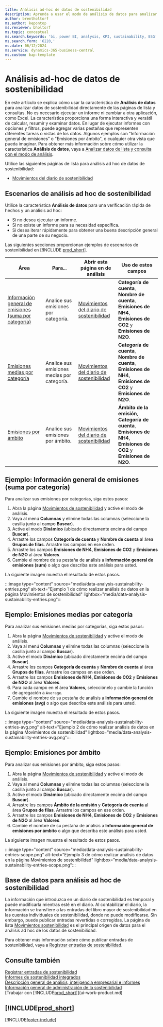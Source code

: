 ```yaml
---
title: Análisis ad-hoc de datos de sostenibilidad
description: Aprenda a usar el modo de análisis de datos para analizar datos de sostenibilidad.
author: brentholtorf
ms.author: kepontop
ms.reviewer: bholtorf
ms.topic: conceptual
ms.search.keywords: 'bi, power BI, analysis, KPI, sustainability, ESG'
ms.search.form: '6220,'
ms.date: 06/12/2024
ms.service: dynamics-365-business-central
ms.custom: bap-template
---
```


# Análisis ad-hoc de datos de sostenibilidad

En este artículo se explica cómo usar la característica de **Análisis de datos** para analizar datos de sostenibilidad directamente de las páginas de lista y consultas. No es necesario ejecutar un informe ni cambiar a otra aplicación, como Excel. La característica proporciona una forma interactiva y versátil de calcular, resumir y examinar datos. En lugar de ejecutar informes con opciones y filtros, puede agregar varias pestañas que representen diferentes tareas o vistas de los datos. Algunos ejemplos son "Información general de emisiones" o "Emisiones por ámbito", o cualquier otra vista que pueda imaginar. Para obtener más información sobre cómo utilizar la característica **Análisis de datos**, vaya a [Analizar datos de lista y consulta con el modo de análisis](analysis-mode.md).

Utilice las siguientes páginas de lista para análisis ad hoc de datos de sostenibilidad:

- [Movimientos del diario de sostenibilidad](https://businesscentral.dynamics.com/?page=6220)

## Escenarios de análisis ad hoc de sostenibilidad

Utilice la característica **Análisis de datos** para una verificación rápida de hechos y un análisis ad hoc:

- Si no desea ejecutar un informe.
- Si no existe un informe para su necesidad específica.
- Si desea iterar rápidamente para obtener una buena descripción general de una parte de su negocio.

Las siguientes secciones proporcionan ejemplos de escenarios de sostenibilidad en [!INCLUDE [prod_short](includes/prod_short.md)].

| Área | Para... | Abrir esta página en de análisis | Uso de estos campos |
| ---- | ----- | ------------------------------- |------------------- |
| [Información general de emisiones (suma por categoría)](#example-emission-overview-sum-by-category) | Analice sus emisiones por categoría. | [Movimientos del diario de sostenibilidad](https://businesscentral.dynamics.com/?page=6220) | **Categoría de cuenta**, **Nombre de cuenta**, **Emisiones de NH4**, **Emisiones de CO2** y **Emisiones de N2O**.|
| [Emisiones medias por categoría](#example-average-emissions-by-category) | Analice sus emisiones medias por categoría. | [Movimientos del diario de sostenibilidad](https://businesscentral.dynamics.com/?page=6220) | **Categoría de cuenta**, **Nombre de cuenta**, **Emisiones de NH4**, **Emisiones de CO2** y **Emisiones de N2O**.|
| [Emisiones por ámbito](#example-emissions-by-scope) | Analice sus emisiones por ámbito. | [Movimientos del diario de sostenibilidad](https://businesscentral.dynamics.com/?page=6220) | **Ámbito de la emisión**, **Categoría de cuenta**, **Emisiones de NH4**, **Emisiones de CO2** y **Emisiones de N2O**.|

## Ejemplo: Información general de emisiones (suma por categoría)

Para analizar sus emisiones por categorías, siga estos pasos:

1. Abra la página [Movimientos de sostenibilidad](https://businesscentral.dynamics.com/?page=6220) y active el modo de análisis.
1. Vaya al menú **Columnas** y elimine todas las columnas (seleccione la casilla junto al campo **Buscar**).
1. Active el modo **Dinámico** (ubicado directamente encima del campo **Buscar**).
1. Arrastre los campos **Categoría de cuenta** y **Nombre de cuenta** al área **Grupos de filas**. Arrastre los campos en ese orden.
1. Arrastre los campos **Emisiones de NH4**, **Emisiones de CO2** y **Emisiones de N2O** al área **Valores**.
1. Cambie el nombre de su pestaña de análisis a **Información general de emisiones (sum)** o algo que describa este análisis para usted.

La siguiente imagen muestra el resultado de estos pasos.

:::image type="content" source="media/data-analysis-sustainability-entries.png" alt-text="Ejemplo 1 de cómo realizar análisis de datos en la página Movimientos de sostenibilidad" lightbox="media/data-analysis-sustainability-entries.png":::

## Ejemplo: Emisiones medias por categoría

Para analizar sus emisiones medias por categorías, siga estos pasos:

1. Abra la página [Movimientos de sostenibilidad](https://businesscentral.dynamics.com/?page=6220) y active el modo de análisis.
1. Vaya al menú **Columnas** y elimine todas las columnas (seleccione la casilla junto al campo **Buscar**).
1. Active el modo **Dinámico** (ubicado directamente encima del campo **Buscar**).
1. Arrastre los campos **Categoría de cuenta** y **Nombre de cuenta** al área **Grupos de filas**. Arrastre los campos en ese orden.
1. Arrastre los campos **Emisiones de NH4**, **Emisiones de CO2** y **Emisiones de N2O** al área **Valores**.
1. Para cada campo en el área **Valores**, selecciónelo y cambie la función de agregación a `Average`.
1. Cambie el nombre de su pestaña de análisis a **Información general de emisiones (avg)** o algo que describa este análisis para usted.

La siguiente imagen muestra el resultado de estos pasos.

:::image type="content" source="media/data-analysis-sustainability-entries-avg.png" alt-text="Ejemplo 2 de cómo realizar análisis de datos en la página Movimientos de sostenibilidad" lightbox="media/data-analysis-sustainability-entries-avg.png":::

## Ejemplo: Emisiones por ámbito

Para analizar sus emisiones por ámbito, siga estos pasos:

1. Abra la página [Movimientos de sostenibilidad](https://businesscentral.dynamics.com/?page=6220) y active el modo de análisis.
1. Vaya al menú **Columnas** y elimine todas las columnas (seleccione la casilla junto al campo **Buscar**).
1. Active el modo **Dinámico** (ubicado directamente encima del campo **Buscar**).
1. Arrastre los campos **Ámbito de la emisión** y **Categoría de cuenta** al área **Grupos de filas**. Arrastre los campos en ese orden.
1. Arrastre los campos **Emisiones de NH4**, **Emisiones de CO2** y **Emisiones de N2O** al área **Valores**.
1. Cambie el nombre de su pestaña de análisis a **Información general de emisiones por ámbito** o algo que describa este análisis para usted.

La siguiente imagen muestra el resultado de estos pasos.

:::image type="content" source="media/data-analysis-sustainability-entries-scope.png" alt-text="Ejemplo 3 de cómo realizar análisis de datos en la página Movimientos de sostenibilidad" lightbox="media/data-analysis-sustainability-entries-scope.png":::

## Base de datos para análisis ad hoc de sostenibilidad

La información que introduzca en un diario de sostenibilidad es temporal y puede modificarla mientras esté en el diario. Al contabilizar el diario, la información se transfiere a las entradas del libro mayor de sostenibilidad en las cuentas individuales de sostenibilidad, donde no puede modificarse. Sin embargo, puede publicar entradas revertidas o corregidas. La página de lista [Movimientos sostenibilidad](https://businesscentral.dynamics.com/?page=6220) es el principal origen de datos para el análisis ad hoc de los datos de sostenibilidad.

Para obtener más información sobre cómo publicar entradas de sostenibilidad, vaya a [Registrar entradas de sostenibilidad](finance-sustainability-journal.md).

## Consulte también

[Registrar entradas de sostenibilidad](finance-sustainability-journal.md)  
[Informes de sostenibilidad integrados](sustainability-reports.md)   
[Descripción general de análisis, inteligencia empresarial e informes](reports-bi-reporting.md)  
[Información general de administración de la sostenibilidad](finance-manage-sustainability.md)   
[Trabajar con [!INCLUDE[prod_short](includes/prod_short.md)]](ui-work-product.md)  

## [!INCLUDE[prod_short](includes/free_trial_md.md)]  

[!INCLUDE[footer-include](includes/footer-banner.md)]
